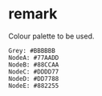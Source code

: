 # remark

Colour palette to be used.

```
Grey: #BBBBBB
NodeA: #77AADD
NodeB: #88CCAA
NodeC: #DDDD77
NodeD: #DD7788
NodeE: #882255
```
